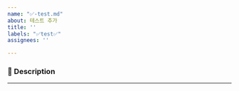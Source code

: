 ```yaml
---
name: "✅-test.md"
about: 테스트 추가
title: ''
labels: "✅test✅"
assignees: ''

---
```


### **📌 Description**

---
